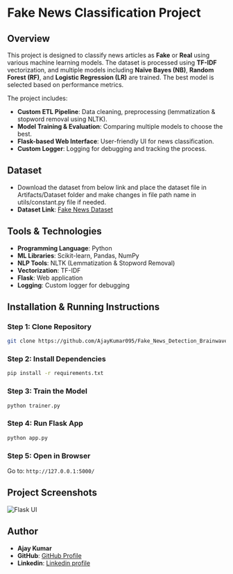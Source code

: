 # Fake News Classification Project

## Overview
This project is designed to classify news articles as **Fake** or **Real** using various machine learning models. The dataset is processed using **TF-IDF** vectorization, and multiple models including **Naïve Bayes (NB)**, **Random Forest (RF)**, and **Logistic Regression (LR)** are trained. The best model is selected based on performance metrics.

The project includes:
- **Custom ETL Pipeline**: Data cleaning, preprocessing (lemmatization & stopword removal using NLTK).
- **Model Training & Evaluation**: Comparing multiple models to choose the best.
- **Flask-based Web Interface**: User-friendly UI for news classification.
- **Custom Logger**: Logging for debugging and tracking the process.

## Dataset
- Download the dataset from below link and place the dataset file in Artifacts/Dataset folder and make changes in file path name in utils/constant.py file if needed.
- **Dataset Link**: [Fake News Dataset](https://www.kaggle.com/datasets/ajaykumar0090/fake-news-detection-modified)



## Tools & Technologies
- **Programming Language**: Python
- **ML Libraries**: Scikit-learn, Pandas, NumPy
- **NLP Tools**: NLTK (Lemmatization & Stopword Removal)
- **Vectorization**: TF-IDF
- **Flask**: Web application
- **Logging**: Custom logger for debugging

## Installation & Running Instructions

### Step 1: Clone Repository
```bash
git clone https://github.com/AjayKumar095/Fake_News_Detection_Brainwave_Matrix_Intern.git
```

### Step 2: Install Dependencies
```bash
pip install -r requirements.txt
```

### Step 3: Train the Model
```bash
python trainer.py
```

### Step 4: Run Flask App
```bash
python app.py
```

### Step 5: Open in Browser
Go to: `http://127.0.0.1:5000/`

## Project Screenshots
![Flask UI](../Artifacts\ProjectDocs\flaskUI.png)

## Author
- **Ajay Kumar**  
- **GitHub**: [GitHub Profile](https://github.com/AjayKumar095/)
- **Linkedin**: [Linkedin profile](https://www.linkedin.com/in/ajay-kumar-4b1b7329a/)
